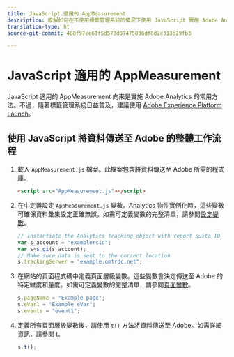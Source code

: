 ```yaml
---
title: JavaScript 適用的 AppMeasurement
description: 瞭解如何在不使用標籤管理系統的情況下使用 JavaScript 實施 Adobe Analytics。
translation-type: ht
source-git-commit: 468f97ee61f5d573d07475836df8d2c313b29fb3

---
```



# JavaScript 適用的 AppMeasurement

JavaScript 適用的 AppMeasurement 向來是實施 Adobe Analytics 的常用方法。不過，隨著標籤管理系統日益普及，建議使用 [Adobe Experience Platform Launch](../launch/overview.md)。

## 使用 JavaScript 將資料傳送至 Adobe 的整體工作流程

1. 載入 `AppMeasurement.js` 檔案。此檔案包含將資料傳送至 Adobe 所需的程式庫。

   ```html
   <script src="AppMeasurement.js"></script>
   ```

2. 在中定義設定 `AppMeasurement.js` 變數。Analytics 物件實例化時，這些變數可確保資料彙集設定正確無誤。如需可定義變數的完整清單，請參閱[設定變數](../vars/config-vars/configuration-variables.md)。

   ```js
   // Instantiate the Analytics tracking object with report suite ID
   var s_account = "examplersid";
   var s=s_gi(s_account);
   // Make sure data is sent to the correct location
   s.trackingServer = "example.omtrdc.net";
   ```

3. 在網站的頁面程式碼中定義頁面層級變數。這些變數會決定傳送至 Adobe 的特定維度和量度。如需可定義變數的完整清單，請參閱[頁面變數](../vars/page-vars/page-variables.md)。

   ```js
   s.pageName = "Example page";
   s.eVar1 = "Example eVar";
   s.events = "event1";
   ```

4. 定義所有頁面層級變數後，請使用 `t()` 方法將資料傳送至 Adobe。如需詳細資訊，請參閱 [t](../vars/functions/t-method.md)。

   ```js
   s.t();
   ```
